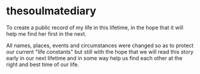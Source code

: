 # thesoulmatediary
To create a public record of my life in this lifetime, in the hope that it will help me find her first in the next.

All names, places, events and circumstances were changed so as to protect our current "life constants" but still with the hope that we will read this story early in our next lifetime and in some way help us find each other at the right and best time of our life.
